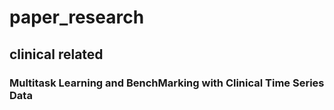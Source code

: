 # paper_research

## clinical related
### Multitask Learning and BenchMarking with Clinical Time Series Data
